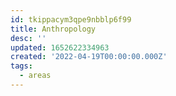 ```yaml
---
id: tkippacym3qpe9nbblp6f99
title: Anthropology
desc: ''
updated: 1652622334963
created: '2022-04-19T00:00:00.000Z'
tags:
  - areas
---
```


